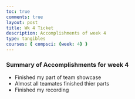 ```yaml
---
toc: true
comments: true
layout: post
title: Wk 4 Ticket
description: Accomplishments of week 4
type: tangibles
courses: { compsci: {week: 4} }
---
```


### Summary of Accomplishments for week 4
- Finished my part of team showcase
- Almost all teamates finished thier parts
- Finished my recording